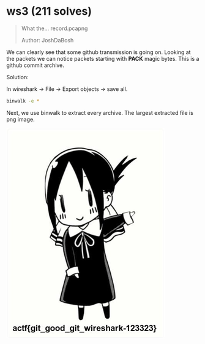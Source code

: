 # ws3 (211 solves)

> What the... record.pcapng
>
> Author: JoshDaBosh

We can clearly see that some github transmission is going on. Looking at the packets we can notice packets starting with **PACK** magic bytes. This is a github commit archive.



Solution:

In wireshark -> File -> Export objects -> save all.

```bash
binwalk -e *
```



Next, we use binwalk to extract every archive. The largest extracted file is png image.

![678](images/678.jpg)



